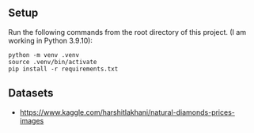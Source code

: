 ## Setup
Run the following commands from the root directory of this project. (I am working in Python 3.9.10):

    python -m venv .venv
    source .venv/bin/activate
    pip install -r requirements.txt

## Datasets
- https://www.kaggle.com/harshitlakhani/natural-diamonds-prices-images

